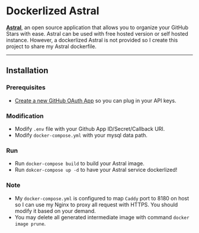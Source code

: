 # Dockerlized Astral

[**Astral**](https://github.com/astralapp/astral), an open source application that allows you to organize your GitHub Stars with ease. Astral can be used with free hosted version or self hosted instance. However, a dockerlized Astral is not provided so I create this project to share my Astral dockerfile. 

---

## Installation

### Prerequisites
- [Create a new GitHub OAuth App](https://developer.github.com/apps/building-oauth-apps/creating-an-oauth-app/) so you can plug in your API keys.

### Modification
- Modify `.env` file with your Github App ID/Secret/Callback URI.
- Modify `docker-compose.yml` with your mysql data path.

### Run
- Run `docker-compose build` to build your Astral image.
- Run `dokcer-compose up -d` to have your Astral service dockerlized!


### Note
- My `docker-compose.yml` is configured to map `Caddy` port to 8180 on host so I can use my Nginx to proxy all request with HTTPS. You should modify it based on your demand.
- You may delete all generated intermediate image with command `docker image prune`.
